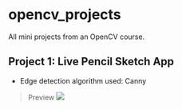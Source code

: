 # opencv_projects
All mini projects from an OpenCV course.

## Project 1: Live Pencil Sketch App 
* Edge detection algorithm used: Canny
> Preview
> ![](https://i.imgur.com/VkFQN0W.png)
